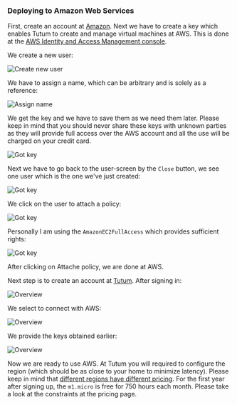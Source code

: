 ### Deploying to Amazon Web Services


First, create an account at [Amazon](http://aws.amazon.com/). Next we have to create a key which enables Tutum to create and manage virtual machines at AWS. This is done at the [AWS Identity and Access Management console](https://console.aws.amazon.com/iam/home?#users).

We create a new user:

![Create new user](http://i1126.photobucket.com/albums/l605/Knorfski/createnewgroup.jpg)

We have to assign a name, which can be arbitrary and is solely as a reference:

![Assign name](http://i1126.photobucket.com/albums/l605/Knorfski/createnewusername.jpg)

We get the key and we have to save them as we need them later. Please keep in mind that you should never share these keys with unknown parties as they will provide full access over the AWS account and all the use will be charged on your credit card.

![Got key](http://i1126.photobucket.com/albums/l605/Knorfski/createnewuserdone.jpg)

Next we have to go back to the user-screen by the `Close` button, we see one user which is the one we've just created:

![Got key](http://i1126.photobucket.com/albums/l605/Knorfski/screencapture-console-aws-amazon-com-iam-home-1434721897333.png)

We click on the user to attach a policy:

![Got key](http://i1126.photobucket.com/albums/l605/Knorfski/policy.jpg)

Personally I am using the `AmazonEC2FullAccess` which provides sufficient rights:

![Got key](http://i1126.photobucket.com/albums/l605/Knorfski/attachepolicy.jpg)

After clicking on Attache policy, we are done at AWS.

Next step is to create an account at [Tutum](https://dashboard.tutum.co/). After signing in:

![Overview](http://i1126.photobucket.com/albums/l605/Knorfski/overview.png)

We select to connect with AWS:

![Overview](http://i1126.photobucket.com/albums/l605/Knorfski/amazon.jpg)

We provide the keys obtained earlier:

![Overview](http://i1126.photobucket.com/albums/l605/Knorfski/credentials.jpg)

Now we are ready to use AWS. At Tutum you will required to configure the region (which should be as close to your home to minimize latency). Please keep in mind that [different regions have different pricing](http://aws.amazon.com/ec2/pricing/). For the first year after signing up, the `m1.micro` is free for 750 hours each month. Please take a look at the constraints at the pricing page.